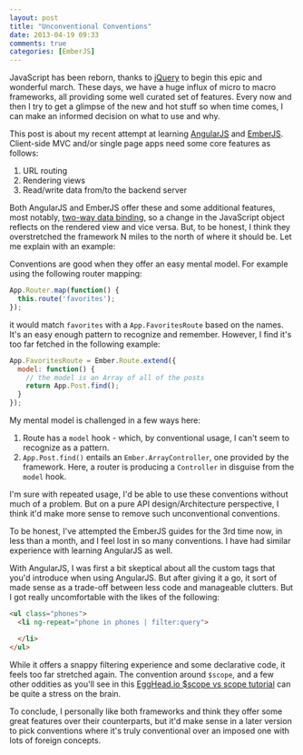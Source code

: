 ```yaml
---
layout: post
title: "Unconventional Conventions"
date: 2013-04-19 09:33
comments: true
categories: [EmberJS]
---
```


JavaScript has been reborn, thanks to [jQuery](http://jquery.com) to begin this epic and wonderful march. These days, we have a huge influx of micro to macro frameworks, all providing some well curated set of features. Every now and then I try to get a glimpse of the new and hot stuff so when time comes, I can make an informed decision on what to use and why.

This post is about my recent attempt at learning [AngularJS](http://angularjs.org/) and [EmberJS](http://emberjs.com/). Client-side MVC and/or single page apps need some core features as follows:

1. URL routing
2. Rendering views
3. Read/write data from/to the backend server

Both AngularJS and EmberJS offer these and some additional features, most notably, [two-way data binding](http://emberjs.com/guides/object-model/bindings/), so a change in the JavaScript object reflects on the rendered view and vice versa. But, to be honest, I think they overstretched the framework N miles to the north of where it should be. Let me explain with an example:

Conventions are good when they offer an easy mental model. For example using the following router mapping:

```javascript
App.Router.map(function() {
  this.route('favorites');
});
```

it would match `favorites` with a `App.FavoritesRoute` based on the names. It's an easy enough pattern to recognize and remember. However, I find it's too far fetched in the following example:

```javascript
App.FavoritesRoute = Ember.Route.extend({
  model: function() {
    // the model is an Array of all of the posts
    return App.Post.find();
  }
});
```

My mental model is challenged in a few ways here:

1. Route has a `model` hook - which, by conventional usage, I can't seem to recognize as a pattern.
1. `App.Post.find()` entails an `Ember.ArrayController`, one provided by the framework. Here, a router is producing a `Controller` in disguise from the `model` hook.

I'm sure with repeated usage, I'd be able to use these conventions without much of a problem. But on a pure API design/Architecture perspective, I think it'd make more sense to remove such unconventional conventions.

To be honest, I've attempted the EmberJS guides for the 3rd time now, in less than a month, and I feel lost in so many conventions. I have had similar experience with learning AngularJS as well.

With AngularJS, I was first a bit skeptical about all the custom tags that you'd introduce when using AngularJS. But after giving it a go, it sort of made sense as a trade-off between less code and manageable clutters. But I got really uncomfortable with the likes of the following:

```html
<ul class="phones">
  <li ng-repeat="phone in phones | filter:query">

  </li>
</ul>
```

While it offers a snappy filtering experience and some declarative code, it feels too far stretched again. The convention around `$scope`, and a few other oddities as you'll see in this [EggHead.io $scope vs scope tutorial](http://www.egghead.io/video/NnB2NBtoeAY) can be quite a stress on the brain.

To conclude, I personally like both frameworks and think they offer some great features over their counterparts, but it'd make sense in a later version to pick conventions where it's truly conventional over an imposed one with lots of foreign concepts.